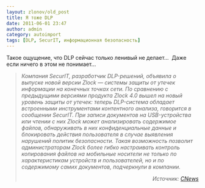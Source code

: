 ```yaml
---
layout: zlonov/old_post
title: Я тоже DLP
date: 2011-06-01 23:47
author: admin
category: autoimport
tags: [DLP, SecurIT, информационная безопасность]
---
```

Такое ощущение, что DLP сейчас только ленивый не делает...  Даже если ничего в этом не понимает...
<blockquote><em>Компания SecurIT, разработчик DLP-решений, объявила о выпуске новой версии Zlock — системы защиты от утечек информации на конечных точках сети.</em>
<em>По сравнению с предыдущими версиями продукта Zlock 4.0 вышел на новый уровень защиты от утечек: теперь DLP-система обладает встроенными инструментами контентного анализа, говорится в сообщении SecurIT. При записи документов на USB-устройства или чтении с них Zlock может анализировать содержимое файлов, обнаруживать в них конфиденциальные данные и блокировать действия пользователя в случае выявления нарушений политик безопасности. Такая возможность позволит администраторам Zlock более гибко настраивать контроль копирования файлов на мобильные носители не только по характеристикам устройств и пользователей, но и по содержимому самих документов, подчеркнули в компании.</em>
<p style="text-align: right;"><em>Источник: <a href="http://safe.cnews.ru/news/line/index.shtml?2011/06/02/442340">CNews</a></em>
